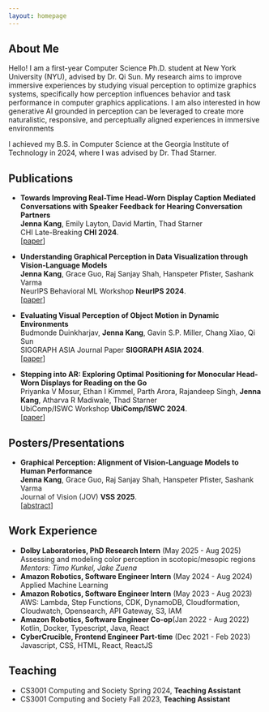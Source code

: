 ```yaml
---
layout: homepage
---
```


## About Me
Hello! I am a first-year Computer Science Ph.D. student at New York University (NYU), advised by Dr. Qi Sun. My research aims to improve immersive experiences by studying visual perception to optimize graphics systems, specifically how perception influences behavior and task performance in computer graphics applications. I am also interested in how generative AI grounded in perception can be leveraged to create more naturalistic, responsive, and perceptually aligned experiences in immersive environments

I achieved my B.S. in Computer Science at the Georgia Institute of Technology in 2024, where I was advised by Dr. Thad Starner.

<!-- ## Research Interests

- **Computer Vision:** image recognition, image generation, video captioning
- **Machine Learning:** meta-learning, incremental learning, transfer learning -->

<!-- ## News

- **[Feb. 2020]** Our paper about incremental learning is accepted to [CVPR 2020](http://cvpr2020.thecvf.com/).
- **[Feb. 2020]** We will host the [ACM Multimedia Asia 2020](https://mmasia2020.org/) conference in Singapore!
- **[Sept. 2019]** Our paper about few-shot learning is accepted to [NeurIPS 2019](https://nips.cc/Conferences/2019).
- **[Mar. 2019]** Our paper about few-shot learning is accepted to [CVPR 2019](http://cvpr2019.thecvf.com/). -->

## Publications

- **Towards Improving Real-Time Head-Worn Display Caption Mediated Conversations with Speaker Feedback for Hearing Conversation Partners**
  <br>
  **Jenna Kang**, Emily Layton, David Martin, Thad Starner
  <br>
  CHI Late-Breaking **CHI 2024**.
  <br>
  [[paper](/assets/pdfs/ChiCaptioning.pdf)]
   <!-- [[supp](./assets/pdfs/11152-supp.pdf)]  -->
  <!-- <strong><i style="color:#e74d3c">Oral Presentation</i></strong> -->

- **Understanding Graphical Perception in Data Visualization through Vision-Language Models**
  <br>
  **Jenna Kang**, Grace Guo, Raj Sanjay Shah, Hanspeter Pfister, Sashank Varma
  <br>
  NeurIPS Behavioral ML Workshop **NeurIPS 2024**.
  <br>
  [[paper](https://arxiv.org/abs/2411.00257)]

- **Evaluating Visual Perception of Object Motion in Dynamic Environments**
  <br>
  Budmonde Duinkharjav, **Jenna Kang**, Gavin S.P. Miller, Chang Xiao, Qi Sun
  <br>
  SIGGRAPH ASIA Journal Paper **SIGGRAPH ASIA 2024**.
  <br>
  [[paper](/assets/pdfs/motion_perception_manuscript.pdf)]
   <!-- [[supp](./assets/pdfs/11152-supp.pdf)]  -->
  <!-- <strong><i style="color:#e74d3c">Oral Presentation</i></strong> -->

- **Stepping into AR: Exploring Optimal Positioning for Monocular Head-Worn Displays for Reading on the Go**
  <br>
  Priyanka V Mosur, Ethan I Kimmel, Parth Arora, Rajandeep Singh, **Jenna Kang**, Atharva R Madiwale, Thad Starner
  <br>
  UbiComp/ISWC Workshop **UbiComp/ISWC 2024**.
  <br>
  [[paper](https://dl.acm.org/doi/pdf/10.1145/3675094.3678383)]

## Posters/Presentations

- **Graphical Perception: Alignment of Vision-Language Models to Human Performance**
  <br>
  **Jenna Kang**, Grace Guo, Raj Sanjay Shah, Hanspeter Pfister, Sashank Varma
  <br>
  Journal of Vision (JOV) **VSS 2025**.
  <br>
  [[abstract](https://jov.arvojournals.org/article.aspx?articleid=2810237)]
   <!-- [[supp](./assets/pdfs/11152-supp.pdf)]  -->
  <!-- <strong><i style="color:#e74d3c">Oral Presentation</i></strong> -->

<!-- - **Learning to Self-Train for Semi-Supervised Few-Shot Classification**
  <br>
  Xinzhe Li, Qianru Sun, **Yaoyao Liu**, Shibao Zheng, Qin Zhou, Tat-Seng Chua, Bernt Schiele
  <br>
  33rd Conference on Neural Information Processing Systems. **NeurIPS 2019**.
  <br>
  [[PDF](http://papers.nips.cc/paper/9216-learning-to-self-train-for-semi-supervised-few-shot-classification.pdf)] [[Code](https://github.com/xinzheli1217/learning-to-self-train)]

- **Meta-Transfer Learning for Few-Shot Learning**
  <br>
  Qianru Sun\*, **Yaoyao Liu\***, Tat-Seng Chua, Bernt Schiele
  <br>
  IEEE Conference on Computer Vision and Pattern Recognition. **CVPR 2019**.
  <br>
  [[PDF](http://openaccess.thecvf.com/content_CVPR_2019/papers/Sun_Meta-Transfer_Learning_for_Few-Shot_Learning_CVPR_2019_paper.pdf)] [[Code](https://github.com/yaoyao-liu/meta-transfer-learning)] [[Project](https://mtl.yyliu.net/)] -->

<!-- ## Services

- Co-organizer: [ACM MM Asia 2020](https://mmasia2020.org/).
- Conference Reviewers: [NeurIPS 2020](https://neurips.cc/Conferences/2020), and [CVPR 2020](http://cvpr2020.thecvf.com/).
- Journal Reviewers: [T-PAMI](https://ieeexplore.ieee.org/xpl/RecentIssue.jsp?punumber=34), and [IJCV](https://www.springer.com/journal/11263). -->
<!-- ## Research
- **New York University, Advisor: Qi Sun**
- **Georgia Institute of Technology, Advisor: Thad Starner** 
  - Prototyped medical applications of head-worn displays, projecting camera output for surgical zoom with a variety of sensors
  - Quantitatively and qualitatively analyze benefits for the speaker to see their captions along with the deaf and hard of hearing user with captioning on glasses
- **Emory University School of Medicine, Advisor: Anthony Law**
  - Developed/trained machine learning models for vocal fold segmentation, computer vision for vocal fold paralysis detection -->

## Work Experience
- **Dolby Laboratories, PhD Research Intern** (May 2025 - Aug 2025)
  <br> Assessing and modeling color perception in scotopic/mesopic regions
  <br> *Mentors: Timo Kunkel, Jake Zuena*
- **Amazon Robotics, Software Engineer Intern** (May 2024 - Aug 2024)
  <br> Applied Machine Learning
- **Amazon Robotics, Software Engineer Intern** (May 2023 - Aug 2023)
  <br> AWS: Lambda, Step Functions, CDK, DynamoDB, Cloudformation, Cloudwatch, Opensearch, API Gateway, S3, IAM 
- **Amazon Robotics, Software Engineer Co-op**(Jan 2022 - Aug 2022)
  <br> Kotlin, Docker, Typescript, Java, React 
- **CyberCrucible, Frontend Engineer Part-time** (Dec 2021 - Feb 2023)
  <br> Javascript, CSS, HTML, React, ReactJS

## Teaching

- CS3001 Computing and Society Spring 2024, **Teaching Assistant**
- CS3001 Computing and Society Fall 2023, **Teaching Assistant**
